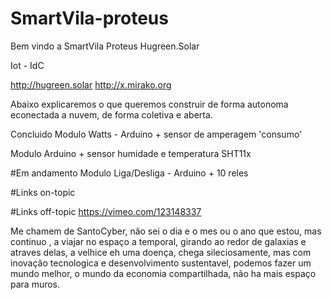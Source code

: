 # SmartVila-proteus

Bem vindo a SmartVila Proteus Hugreen.Solar

Iot - IdC

http://hugreen.solar
http://x.mirako.org


Abaixo explicaremos o que queremos construir de forma autonoma econectada a nuvem, de forma coletiva e aberta.

Concluido
Modulo Watts - Arduino + sensor de amperagem 'consumo' 

Modulo Arduino + sensor humidade e temperatura SHT11x 

#Em andamento
Modulo Liga/Desliga - Arduino + 10 reles 


#Links on-topic

#Links off-topic
https://vimeo.com/123148337




Me chamem de SantoCyber, não sei o dia e o mes ou o ano que estou, mas continuo , a viajar no espaço a temporal, girando ao redor de galaxias e atraves delas, a velhice eh uma doença, chega sileciosamente, mas com inovação tecnologica e desenvolvimento sustentavel, podemos fazer um mundo melhor, o mundo da economia compartilhada, não ha mais espaço para muros.
